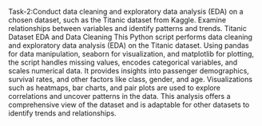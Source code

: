 Task-2:Conduct data cleaning and exploratory data analysis (EDA) on a chosen dataset, such as the Titanic dataset from Kaggle. Examine relationships between variables and identify patterns and trends.
Titanic Dataset EDA and Data Cleaning This Python script performs data cleaning and exploratory data analysis (EDA) on the Titanic dataset. Using pandas for data manipulation, seaborn for visualization, and matplotlib for plotting, the script handles missing values, encodes categorical variables, and scales numerical data. It provides insights into passenger demographics, survival rates, and other factors like class, gender, and age. Visualizations such as heatmaps, bar charts, and pair plots are used to explore correlations and uncover patterns in the data. This analysis offers a comprehensive view of the dataset and is adaptable for other datasets to identify trends and relationships.


